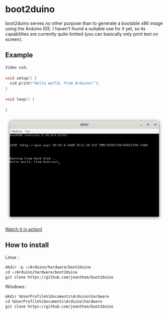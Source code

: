 # boot2duino
boot2duino serves no other purpose than to generate a bootable x86 image using the Arduino IDE. I haven't found a suitable use for it yet, so its capabilities are currently quite limited (you can basically only print text on screen).

## Example
```c++
Video vid;

void setup() {
  vid.print("Hello world, from Arduino!");
}

void loop() {
  
}
```

![boot2duino generated image running inside QEMU](doc/demo.png)


[Watch it in action!](https://vimeo.com/656339999)

## How to install
Linux :
```
mkdir -p ~/Arduino/hardware/boot2duino
cd ~/Arduino/hardware/boot2duino
git clone https://github.com/jeanthom/boot2duino
```

Windows :
```
mkdir %UserProfile%\Documents\Arduino\hardware
cd %UserProfile%\Documents\Arduino\hardware
git clone https://github.com/jeanthom/boot2duino
```
